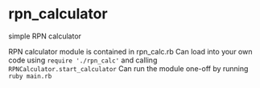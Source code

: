 # rpn_calculator
simple RPN calculator

RPN calculator module is contained in rpn_calc.rb
Can load into your own code using <code>require './rpn_calc'</code> and calling <code>RPNCalculator.start_calculator</code>
Can run the module one-off by running <code>ruby main.rb</code>

